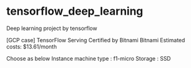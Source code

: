 # tensorflow_deep_learning
Deep learning project by tensorflow

[GCP case]
TensorFlow Serving Certified by Bitnami
Bitnami
Estimated costs: $13.61/month

Choose as below 
Instance machine type : f1-micro
Storage : SSD
